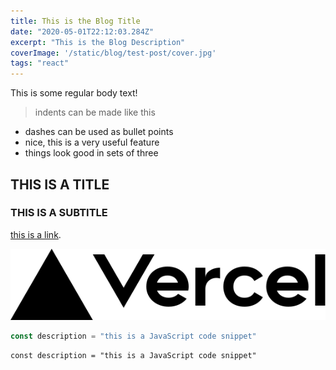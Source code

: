 ```yaml
---
title: This is the Blog Title
date: "2020-05-01T22:12:03.284Z"
excerpt: "This is the Blog Description"
coverImage: '/static/blog/test-post/cover.jpg'
tags: "react"
---
```


This is some regular body text!
> indents can be made like this

- dashes can be used as bullet points
- nice, this is a very useful feature
- things look good in sets of three

## THIS IS A TITLE

### THIS IS A SUBTITLE

[this is a link](https://somewebsite.com).

![alt text for image](../public/vercel.svg)

```javascript
const description = "this is a JavaScript code snippet"
```


    const description = "this is a JavaScript code snippet"


